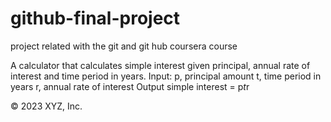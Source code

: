# github-final-project
project related with the git and git hub coursera course

A calculator that calculates simple interest given principal, annual rate of interest and time period in years.
Input:
   p, principal amount
   t, time period in years
   r, annual rate of interest
Output
   simple interest = p*t*r


© 2023 XYZ, Inc.
